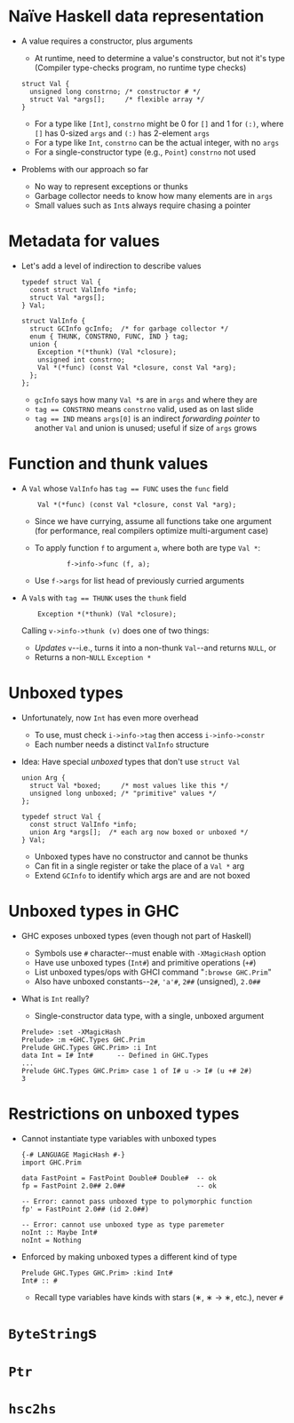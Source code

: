 
# Na&#xef;ve Haskell data representation

* A value requires a constructor, plus arguments

    * At runtime, need to determine a value's constructor, but not
      it's type<br/> (Compiler type-checks program, no runtime type
      checks)

    ~~~~ {.c}
    struct Val {
      unsigned long constrno; /* constructor # */
      struct Val *args[];     /* flexible array */
    }
    ~~~~

    * For a type like `[Int]`, `constrno` might be 0 for `[]` and 1
      for `(:)`, where `[]` has 0-sized `args` and `(:)` has 2-element
      `args`
    * For a type like `Int`, `constrno` can be the actual integer,
      with no `args`
    * For a single-constructor type (e.g., `Point`) `constrno` not
      used

* Problems with our approach so far
    * No way to represent exceptions or thunks
    * Garbage collector needs to know how many elements are in `args`
    * Small values such as `Int`s always require chasing a pointer

# Metadata for values

* Let's add a level of indirection to describe values

    ~~~~ {.c}
    typedef struct Val {
      const struct ValInfo *info;
      struct Val *args[];
    } Val;

    struct ValInfo {
      struct GCInfo gcInfo;  /* for garbage collector */
      enum { THUNK, CONSTRNO, FUNC, IND } tag;
      union {
        Exception *(*thunk) (Val *closure);
        unsigned int constrno;
        Val *(*func) (const Val *closure, const Val *arg);
      };
    };
    ~~~~

    * `gcInfo` says how many `Val *`s are in `args` and where they are
    * `tag == CONSTRNO` means `constrno` valid, used as on last slide
    * `tag == IND` means `args[0]` is an indirect *forwarding pointer*
      to another `Val` and union is unused; useful if size of `args`
      grows

# Function and thunk values

* A `Val` whose `ValInfo` has `tag == FUNC` uses the `func` field

    ~~~~ {.c}
        Val *(*func) (const Val *closure, const Val *arg);
    ~~~~

    * Since we have currying, assume all functions take one
      argument<br/>
      (for performance, real compilers optimize multi-argument case)
    * To apply function `f` to argument `a`, where both are type `Val
      *`:

        ~~~~ {.c}
                f->info->func (f, a);
        ~~~~

    * Use `f->args` for list head of previously curried arguments

* A `Val`s with `tag == THUNK` uses the `thunk` field

    ~~~~ {.c}
        Exception *(*thunk) (Val *closure);
    ~~~~

    Calling `v->info->thunk (v)` does one of two things:
    * *Updates* `v`--i.e., turns it into a non-thunk `Val`--and
       returns `NULL`, or
    * Returns a non-`NULL` `Exception *`

# Unboxed types

* Unfortunately, now `Int` has even more overhead
    * To use, must check `i->info->tag` then access `i->info->constr`
    * Each number needs a distinct `ValInfo` structure

* Idea: Have special *unboxed* types that don't use `struct Val`

    ~~~~ {.c}
    union Arg {
      struct Val *boxed;     /* most values like this */
      unsigned long unboxed; /* "primitive" values */
    };

    typedef struct Val {
      const struct ValInfo *info;
      union Arg *args[];  /* each arg now boxed or unboxed */
    } Val;
    ~~~~

    * Unboxed types have no constructor and cannot be thunks
    * Can fit in a single register or take the place of a `Val *` arg
    * Extend `GCInfo` to identify which args are and are not boxed


# Unboxed types in GHC

* GHC exposes unboxed types (even though not part of Haskell)
    * Symbols use `#` character--must enable with `-XMagicHash` option
    * Have use unboxed types (`Int#`) and primitive operations
      (`+#`)
    * List unboxed types/ops with GHCI command "`:browse GHC.Prim`"
    * Also have unboxed constants--`2#`, `'a'#`, `2##` (unsigned),
      `2.0##`

* What is `Int` really?
    * Single-constructor data type, with a single, unboxed argument

    ~~~~
    Prelude> :set -XMagicHash
    Prelude> :m +GHC.Types GHC.Prim
    Prelude GHC.Types GHC.Prim> :i Int
    data Int = I# Int#      -- Defined in GHC.Types
    ...
    Prelude GHC.Types GHC.Prim> case 1 of I# u -> I# (u +# 2#)
    3
    ~~~~

# Restrictions on unboxed types

* Cannot instantiate type variables with unboxed types

    ~~~~ {.haskell}
    {-# LANGUAGE MagicHash #-}
    import GHC.Prim

    data FastPoint = FastPoint Double# Double#  -- ok
    fp = FastPoint 2.0## 2.0##                  -- ok

    -- Error: cannot pass unboxed type to polymorphic function
    fp' = FastPoint 2.0## (id 2.0##)

    -- Error: cannot use unboxed type as type paremeter
    noInt :: Maybe Int#
    noInt = Nothing
    ~~~~

* Enforced by making unboxed types a different kind of type

    ~~~~
    Prelude GHC.Types GHC.Prim> :kind Int#
    Int# :: #
    ~~~~

    * Recall type variables have kinds with stars (&#x2217;, &#x2217;
      &#x2192; &#x2217;, etc.), never `#`


# `ByteString`s

# `Ptr`

# `hsc2hs`
